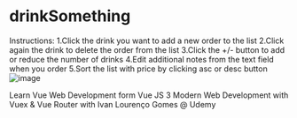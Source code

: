 # drinkSomething
Instructions:
1.Click the drink you want to add a new order to the list
2.Click again the drink to delete the order from the list
3.Click the +/- button to add or reduce the number of drinks
4.Edit additional notes from the text field when you order
5.Sort the list with price by clicking asc or desc button
![image](https://user-images.githubusercontent.com/39433277/118955048-ef878f80-b990-11eb-9d48-1b077b327346.png)









Learn Vue Web Development form Vue JS 3 Modern Web Development with Vuex & Vue Router with Ivan Lourenço Gomes @ Udemy
